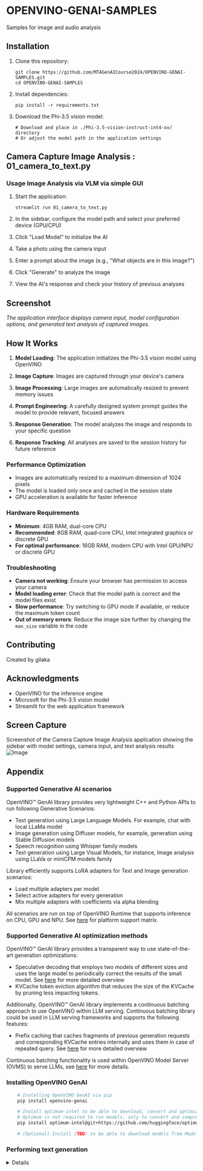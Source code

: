 # OPENVINO-GENAI-SAMPLES
Samples for image and audio analysis 



## Installation

1. Clone this repository:
   ```
   git clone https://github.com/MTAGenAICourse2024/OPENVINO-GENAI-SAMPLES.git
   cd OPENVINO-GENAI-SAMPLES
   ```

2. Install dependencies:
   ```
   pip install -r requirements.txt
   ```

3. Download the Phi-3.5 vision model:
   ```
   # Download and place in ./Phi-3.5-vision-instruct-int4-ov/ directory
   # Or adjust the model path in the application settings
   ```



## Camera Capture Image Analysis  : 01_camera_to_text.py 
### Usage  Image Analysis via VLM  via simple GUI 

1. Start the application:
   ```
   streamlit run 01_camera_to_text.py
   ```

2. In the sidebar, configure the model path and select your preferred device (GPU/CPU)

3. Click "Load Model" to initialize the AI

4. Take a photo using the camera input

5. Enter a prompt about the image (e.g., "What objects are in this image?")

6. Click "Generate" to analyze the image

7. View the AI's response and check your history of previous analyses
## Screenshot



*The application interface displays camera input, model configuration options, and generated text analysis of captured images.*

## How It Works

1. **Model Loading**: The application initializes the Phi-3.5 vision model using OpenVINO
 
2. **Image Capture**: Images are captured through your device's camera

3. **Image Processing**: Large images are automatically resized to prevent memory issues

4. **Prompt Engineering**: A carefully designed system prompt guides the model to provide relevant, focused answers

5. **Response Generation**: The model analyzes the image and responds to your specific question

6. **Response Tracking**: All analyses are saved to the session history for future reference

### Performance Optimization

- Images are automatically resized to a maximum dimension of 1024 pixels
- The model is loaded only once and cached in the session state
- GPU acceleration is available for faster inference

### Hardware Requirements

- **Minimum**: 4GB RAM, dual-core CPU
- **Recommended**: 8GB RAM, quad-core CPU, Intel integrated graphics or discrete GPU
- **For optimal performance**: 16GB RAM, modern CPU with Intel GPU/NPU or discrete GPU

### Troubleshooting

- **Camera not working**: Ensure your browser has permission to access your camera
- **Model loading error**: Check that the model path is correct and the model files exist
- **Slow performance**: Try switching to GPU mode if available, or reduce the maximum token count
- **Out of memory errors**: Reduce the image size further by changing the `max_size` variable in the code




## Contributing

Created by gilaka



## Acknowledgments

- OpenVINO for the inference engine
- Microsoft for the Phi-3.5 vision model
- Streamlit for the web application framework

## Screen Capture 
Screenshot of the Camera Capture Image Analysis application showing the sidebar with model settings, camera input, and text analysis results
![Image](https://github.com/user-attachments/assets/1d3dd78c-82e5-4442-8ee0-bd82f8e9ca35)

## Appendix 


### Supported Generative AI scenarios

OpenVINO™ GenAI library provides very lightweight C++ and Python APIs to run following Generative Scenarios:
 - Text generation using Large Language Models. For example, chat with local LLaMa model
 - Image generation using Diffuser models, for example, generation using Stable Diffusion models
 - Speech recognition using Whisper family models
 - Text generation using Large Visual Models, for instance, Image analysis using LLaVa or miniCPM models family

Library efficiently supports LoRA adapters for Text and Image generation scenarios:
- Load multiple adapters per model
- Select active adapters for every generation
- Mix multiple adapters with coefficients via alpha blending

All scenarios are run on top of OpenVINO Runtime that supports inference on CPU, GPU and NPU. See [here](https://docs.openvino.ai/2024/about-openvino/release-notes-openvino/system-requirements.html) for platform support matrix.

### Supported Generative AI optimization methods

OpenVINO™ GenAI library provides a transparent way to use state-of-the-art generation optimizations:
- Speculative decoding that employs two models of different sizes and uses the large model to periodically correct the results of the small model. See [here](https://pytorch.org/blog/hitchhikers-guide-speculative-decoding/) for more detailed overview
- KVCache token eviction algorithm that reduces the size of the KVCache by pruning less impacting tokens.

Additionally, OpenVINO™ GenAI library implements a continuous batching approach to use OpenVINO within LLM serving. Continuous batching library could be used in LLM serving frameworks and supports the following features:
- Prefix caching that caches fragments of previous generation requests and corresponding KVCache entries internally and uses them in case of repeated query. See [here](https://google.com) for more detailed overview

Continuous batching functionality is used within OpenVINO Model Server (OVMS) to serve LLMs, see [here](https://docs.openvino.ai/2024/ovms_docs_llm_reference.html) for more details.

### Installing OpenVINO GenAI

```sh
    # Installing OpenVINO GenAI via pip
    pip install openvino-genai

    # Install optimum-intel to be able to download, convert and optimize LLMs from Hugging Face
    # Optimum is not required to run models, only to convert and compress
    pip install optimum-intel@git+https://github.com/huggingface/optimum-intel.git

    # (Optional) Install (TBD) to be able to download models from Model Scope
```

### Performing text generation 
<details>

For more examples check out our [LLM Inference Guide](https://docs.openvino.ai/2024/learn-openvino/llm_inference_guide.html)

### Converting and compressing text generation model from Hugging Face library

```sh
#(Basic) download and convert to OpenVINO TinyLlama-Chat-v1.0 model
optimum-cli export openvino --model "TinyLlama/TinyLlama-1.1B-Chat-v1.0" --weight-format fp16 --trust-remote-code "TinyLlama-1.1B-Chat-v1.0"

#(Recommended) download, convert to OpenVINO and compress to int4 TinyLlama-Chat-v1.0 model
optimum-cli export openvino --model "TinyLlama/TinyLlama-1.1B-Chat-v1.0" --weight-format int4 --trust-remote-code "TinyLlama-1.1B-Chat-v1.0"
```







---
